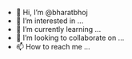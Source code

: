 - 👋 Hi, I’m @bharatbhoj
- 👀 I’m interested in ...
- 🌱 I’m currently learning ...
- 💞️ I’m looking to collaborate on ...
- 📫 How to reach me ...

<!---
bharatbhoj/bharatbhoj is a ✨ special ✨ repository because its `README.md` (this file) appears on your GitHub profile.
You can click the Preview link to take a look at your changes.
--->
